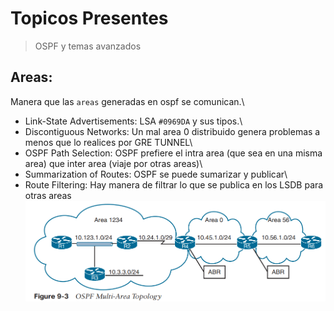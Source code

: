 # Topicos Presentes
> OSPF y temas avanzados

## Areas: 
Manera que las `areas` generadas en ospf se comunican.\
* Link-State Advertisements: LSA `#0969DA` y sus tipos.\
* Discontiguous Networks: Un mal area 0 distribuido genera problemas a menos que lo realices por GRE TUNNEL\
* OSPF Path Selection: OSPF prefiere el intra area (que sea en una misma area) que inter area (viaje por otras areas)\
* Summarization of Routes: OSPF se puede sumarizar y publicar\
* Route Filtering: Hay manera de filtrar lo que se publica en los LSDB para otras areas\
 ![Image Alt](https://github.com/Nigelpa74/CCNP-brief/blob/35479f397f5912056e406a0c9b2250337302fe77/Area%20Ospf.png)
